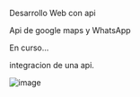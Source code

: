 Desarrollo Web con api

Api de google maps y WhatsApp

En curso...

integracion de una api.



![image](https://github.com/iviboot/007-Api/assets/126647369/54ea4d7b-7c15-493e-80a8-4158ae48a0b1)
